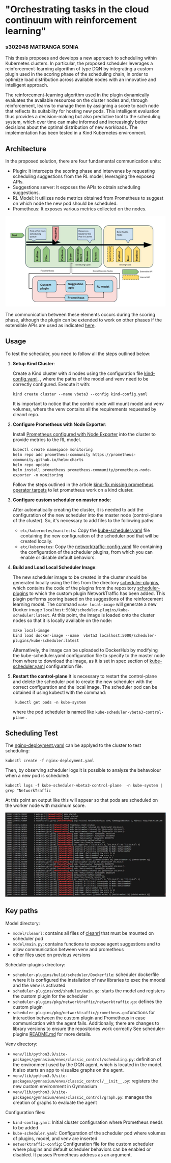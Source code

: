 
# "Orchestrating tasks in the cloud continuum with reinforcement learning"
### s302948 MATRANGA SONIA 

This thesis proposes and develops a new approach to scheduling within Kubernetes clusters. In particular, the proposed scheduler leverages a reinforcement-learning algorithm of type DQN by integrating a custom plugin used in the scoring phase of the scheduling chain, in order to optimize load distribution across available nodes with an innovative and intelligent approach.

The reinforcement-learning algorithm used in the plugin dynamically evaluates the available resources on the cluster nodes and, through reinforcement, learns to manage them by assigning a score to each node that reflects its suitability for hosting new pods. This intelligent evaluation thus provides a decision-making but also predictive tool to the scheduling system, which over time can make informed and increasingly better decisions about the optimal distribution of new workloads. The implementation has been tested in a Kind Kubernetes environment.

## Architecture

In the proposed solution, there are four fundamental communication units:

- Plugin: It intercepts the scoring phase and intervenes by requesting scheduling suggestions from the RL model, leveraging the exposed APIs.
- Suggestions server: It exposes the APIs to obtain scheduling suggestions.
- RL Model: It utilizes node metrics obtained from Prometheus to suggest on which node the new pod should be scheduled.
- Prometheus: It exposes various metrics collected on the nodes.

![Architettura](./img/Architettura.jpg)

The communication between these elements occurs during the scoring phase, although the plugin can be extended to work on other phases if the extensible APIs are used as indicated [here](https://kubernetes.io/docs/concepts/scheduling-eviction/scheduling-framework/#interfaces).

## Usage

To test the scheduler, you need to follow all the steps outlined below:

1. **Setup Kind Cluster**:

   Create a Kind cluster with 4 nodes using the configuration file [kind-config.yaml](kind-config.yaml), , where the paths of the model and venv need to be correctly configured. Execute it with:
   ```
   kind create cluster --name vbeta3 --config kind-config.yaml
   ```
   It is important to notice that the control node will mount model and venv volumes, where the venv contains all the requirements requested by cleanrl repo.

3. **Configure Prometheus with Node Exporter**:

   Install [Prometheus configured with Node Exporter](https://github.com/prometheus-community/helm-charts/tree/main/charts/prometheus-node-exporter) into the cluster to provide metrics to the RL model.
   ```
   kubectl create namespace monitoring
   helm repo add prometheus-community https://prometheus-community.github.io/helm-charts
   helm repo update
   helm install prometheus prometheus-community/prometheus-node-exporter -n monitoring
   ```
   Follow the steps outlined in the article [kind-fix missing prometheus operator targets](https://medium.com/@charled.breteche/kind-fix-missing-prometheus-operator-targets-1a1ff5d8c8ad) to let prometheus work on a kind cluster.

4. **Configure custom scheduler on master node**:

    After automatically creating the cluster, it is needed to add the configuration of the new scheduler into the master node (control-plane of the cluster).
   So, it's necessary to add files to the following paths:
   - `etc/kubernetes/manifests`: Copy the [kube-scheduler.yaml](kube-scheduler.yaml) file containing the new configuration of the scheduler pod that will be created locally.
   - `etc/kubernetes`: Copy the [networktraffic-config.yaml](networktraffic-config.yaml) file containing the configuration of the scheduler plugins, from which you can enable or disable default behaviors.

5. **Build and Load Local Scheduler Image**:

    The new scheduler image to be created in the cluster should be generated locally using the files from the directory [scheduler-plugins](scheduler-plugins), which contains the code of the plugins from the repository [scheduler-plugins](https://github.com/kubernetes-sigs/scheduler-plugins) to which the custom plugin NetworkTraffic has been added. This plugin performs scoring based on the suggestions of the reinforcement learning model.
   The command `make local-image` will generate a new Docker image `localhost:5000/scheduler-plugins/kube-scheduler:latest`.
   At this point, the image is loaded onto the cluster nodes so that it is locally available on the node:
   ```
   make local-image
   kind load docker-image --name  vbeta3 localhost:5000/scheduler-plugins/kube-scheduler:latest
   ```
   Alternatively, the image can be uploaded to DockerHub by modifying the kube-scheduler.yaml configuration file to specify to the master node from where to download the image, as it is set in spec section of [kube-scheduler.yaml](../kube-scheduler.yaml) configuration file.

6. **Restart the control-plane**
   It is necessary to restart the control-plane and delete the scheduler pod to create the new scheduler with the correct configuration and the local image. The scheduler pod can be obtained if using kubectl with the command:
   ```
    kubectl get pods -n kube-system
   ```
   where the pod scheduler is named like `kube-scheduler-vbeta3-control-plane` .


## Scheduling Test

The [nginx-deployment.yaml](../nginx-deployment.yaml) can be applyed to the cluster to test scheduling: 
   ```
   kubectl create -f nginx-deployment.yaml
   ```
Then, by observing scheduler logs it is possible to analyze the behavoiour when a new pod is scheduled:
   ```
   kubectl logs -f kube-scheduler-vbeta3-control-plane  -n kube-system | grep "NetworkTraffic
   ```
At this point an output like this will appear so that pods are scheduled on the worker node with maximum score.

![Screenshot](./img/Screenshot.jpg)

## Key paths

Model directory:
- `model/cleanrl`: contains all files of [cleanrl](https://docs.cleanrl.dev/) that must be mounted on scheduler pod
- `model/main.py`: contains functions to expose agent suggestions and to allow communication between venv and prometheus
- other files used on previous versions 

Scheduler-plugins directory:
- `scheduler-plugins/bulid/scheduler/Dockerfile`: scheduler dockerfile where it is configured the installation of new libraries to exec the mnodel and the venv is activated 
- `scheduler-plugins/cmd/sheduler/main.go`: starts the model and registers the custom plugin for the scheduler
- `scheduler-plugins/pkg/networktraffic/networktraffic.go`: defines the custom plugin
- `scheduler-plugins/pkg/networktraffic/prometheus.go`:functions for interaction between the custom plugin and Prometheus in case communication with the agent fails. Additionally, there are changes to library versions to ensure the repositories work correctly
See scheduler-plugins [README.md](scheduler-plugins/README.md) for more details.

Venv directory:
- `venv/lib/python3.9/site-packages/gymnasium/envs/classic_control/scheduling.py`: definition of the environment used by the DQN agent, which is located in the model. It also starts an app to visualize graphs on the agent.
- `venv/lib/python3.9/site-packages/gymnasium/envs/classic_control/__init__.py`: registers the new custom environment in Gymnasium
- `venv/lib/python3.9/site-packages/gymnasium/envs/classic_control/graph.py`: manages the creation of graphs to evaluate the agent

Configuration files:
- `kind-config.yaml`: Initial cluster configuration where Prometheus needs to be added
- `kube-scheduler.yaml`: Configuration of the scheduler pod where volumes of plugins, model, and venv are inserted
- `networktraffic-config`: Configuration file for the custom scheduler where plugins and default scheduler behaviors can be enabled or disabled. It passes Prometheus address as an argument.

 
 



